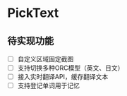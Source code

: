 # PickText

## 待实现功能

* [ ] 自定义区域固定截图
* [ ] 支持切换多种ORC模型（英文、日文）
* [ ] 接入实时翻译API，缓存翻译文本
* [ ] 支持登记单词用于记忆